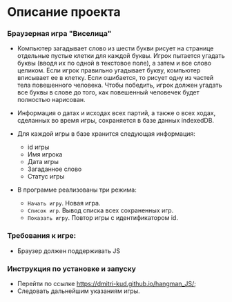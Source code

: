 # Описание проекта

### Браузерная игра "Виселица"  
* Компьютер загадывает слово из шести букви рисует на странице отдельные пустые клетки для каждой буквы. Игрок пытается угадать буквы (вводя их по одной в текстовое поле), а затем и все слово целиком. Если игрок правильно угадывает букву, компьютер вписывает ее в клетку. Если ошибается, то рисует одну из частей тела повешенного человека. Чтобы победить, игрок должен угадать все буквы в слове до того, как повешенный человечек будет полностью нарисован.

* Информация о датах и исходах всех партий, а также о всех ходах, сделанных во время игры, сохраняется в базе данных indexedDB.
* Для каждой игры в базе хранится следующая информация:
    * id игры
    * Имя игрока
    * Дата игры
    * Загаданное слово
    * Статус игры
* В программе реализованы три режима:
    * `Начать игру`. Новая игра.
    * `Список игр`. Вывод списка всех сохраненных игр.
    * `Показать игру`. Повтор игры с идентификатором id.

### Требования к игре:
* Браузер должен поддерживать JS 
 

### Инструкция по установке и запуску 
* Перейти по ссылке https://dmitri-kud.github.io/hangman_JS/;
* Следовать дальнейшим указаниям игры.